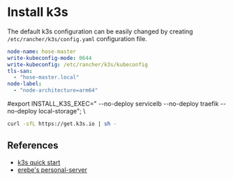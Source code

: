 # Install k3s

The default k3s configuration can be easily changed by creating
`/etc/rancher/k3s/config.yaml` configuration file.

```yaml
node-name: hose-master
write-kubeconfig-mode: 0644
write-kubeconfig: /etc/rancher/k3s/kubeconfig
tls-san:
  - "hose-master.local"
node-label:
  - "node-architecture=arm64"
```

#export INSTALL_K3S_EXEC=" --no-deploy servicelb --no-deploy traefik --no-deploy local-storage"; \

```sh
curl -sfL https://get.k3s.io | sh -
```

## References

* [k3s quick start][k3s-quick-start]
* [erebe's personal-server][erebe/personal-server]

[k3s-quick-start]: https://rancher.com/docs/k3s/latest/en/quick-start/
[erebe/personal-server]: https://github.com/erebe/personal-server
